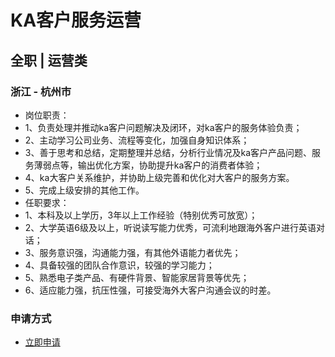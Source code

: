 
# KA客户服务运营
## 全职  |  运营类
### 浙江 - 杭州市

- 岗位职责：
- 1、负责处理并推动ka客户问题解决及闭环，对ka客户的服务体验负责；
- 2、主动学习公司业务、流程等变化，加强自身知识体系；
- 3、善于思考和总结，定期整理并总结，分析行业情况及ka客户产品问题、服务薄弱点等，输出优化方案，协助提升ka客户的消费者体验；
- 4、ka大客户关系维护，并协助上级完善和优化对大客户的服务方案。
- 5、完成上级安排的其他工作。
- 任职要求：
- 1、本科及以上学历，3年以上工作经验（特别优秀可放宽）；
- 2、大学英语6级及以上，听说读写能力优秀，可流利地跟海外客户进行英语对话；
- 3、服务意识强，沟通能力强，有其他外语能力者优先；
- 4、具备较强的团队合作意识，较强的学习能力；
- 5、熟悉电子类产品、有硬件背景、智能家居背景等优先；
- 6、适应能力强，抗压性强，可接受海外大客户沟通会议的时差。
### 申请方式
- <a href="mailto:hr@tuya.com" title=yourName-KA客户服务运营>立即申请</a>